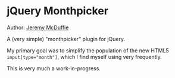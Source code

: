 jQuery Monthpicker
==================

Author: [Jeremy McDuffie](mailto:jeremy.mcduffie@gmail.com)

A (very simple) "monthpicker" plugin for jQuery.

My primary goal was to simplify the population of the new HTML5 `input[type="month"]`, which I find myself using very frequently.

This is very much a work-in-progress.
